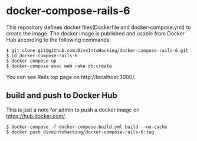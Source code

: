 # docker-compose-rails-6

This repository defines docker files(Dockerfile and docker-compose.yml) to create the image. The docker image is published and usable from Docker Hub according to the following commands.

```
$ git clone git@github.com:DiveIntoHacking/docker-compose-rails-6.git
$ cd docker-compose-rails-6
$ docker-compose up
$ docker-compose exec web rake db:create
```

You can see Rails top page on http://localhost:3000/.

## build and push to Docker Hub

This is just a note for admin to push a docker image on https://hub.docker.com/.

```
$ docker-compose -f docker-compose.build.yml build --no-cache
$ docker push diveintohacking/docker-compose-rails-6:tag
```
